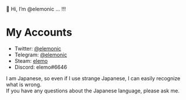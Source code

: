 👋 Hi, I’m @elemonic ... !!!
# My Accounts
- Twitter: [@elemonic](https://twitter.com/elemonic)
- Telegram: [@elemonic](https://t.me/elemonic)
- Steam: [elemo](https://steamcommunity.com/id/elemo/)
- Discord: elemo#6646

I am Japanese, so even if I use strange Japanese, I can easily recognize what is wrong.  
If you have any questions about the Japanese language, please ask me.

<!---
elemonic/elemonic is a ✨ special ✨ repository because its `README.md` (this file) appears on your GitHub profile.
You can click the Preview link to take a look at your changes.
--->
